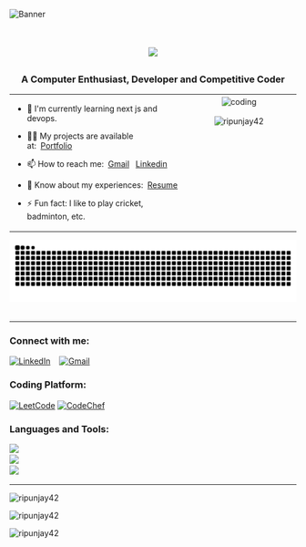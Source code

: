 ![Banner](https://i.ibb.co/PwV4Rwx/banner3.png)
<!-- ![Banner](https://i.ibb.co/9VtFR07/banner24.png)-->
<h1 align="center">
  <a href="https://git.io/typing-svg">
    <img src="https://readme-typing-svg.herokuapp.com/?lines=Hi+There!+👋;+I+am+Ripunjay+Choudhury!;&center=true&size=30">
  </a>
</h1>


<h3 align="center">A Computer Enthusiast, Developer and Competitive Coder</h3>

<div align="center">
<table>
  <tr>
    <td valign="top" width="60%">

- 🌱 I'm currently learning next js and devops.
- 👨‍💻 My projects are available at:&nbsp;&nbsp;[Portfolio](https://ripunjay-portfolio.vercel.app/)
- 📫 How to reach me:&nbsp;&nbsp;[Gmail](mailto:ripunjaychoudhury42@gmail.com) &nbsp;&nbsp;[Linkedin](https://www.linkedin.com/in/ripunjay-choudhury-83864524b)
- 📄 Know about my experiences:&nbsp;&nbsp;[Resume](https://drive.google.com/file/d/1GgtkrPsKERVkkUxn2GrA_xgi9sFWQTBK/view?usp=sharing)
- ⚡ Fun fact: I like to play cricket, badminton, etc.

    </td>
   <td valign="top" width="40%">
      <div align="center">
        <img align="center" alt="coding" width="100%" src="https://www.lambdatest.com/resources/images/news24.gif">
        <br><br>
        <img src="https://komarev.com/ghpvc/?username=ripunjay42&label=Profile%20views&color=0e75b6&style=flat" alt="ripunjay42" />
      </div>
    </td>
  </tr>
</table>
</div>

<p align="center">
  <source media="(prefers-color-scheme: dark)" srcset="https://github.com/Ripunjay42/Ripunjay42/blob/output/github-contribution-grid-snake.gif)" />
  <img src="https://github.com/Ripunjay42/Ripunjay42/blob/output/github-snake-dark.svg" alt="Snake animation" />
  <br>
  <br>
</p>
<hr>

<h3 align="left">Connect with me:</h3>

[<img src="https://skillicons.dev/icons?i=linkedin" height="40" width="40" alt="LinkedIn"/>](https://www.linkedin.com/in/ripunjay-choudhury-83864524b/)&nbsp;&nbsp;&nbsp;
[<img src="https://skillicons.dev/icons?i=gmail" height="40" width="40" alt="Gmail"/>](mailto:ripunjaychoudhury42@gmail.com)

<h3 align="left">Coding Platform:</h3>

[<img align="center" src="https://upload.wikimedia.org/wikipedia/commons/8/8e/LeetCode_Logo_1.png" alt="LeetCode" height="50" width="50" />](https://leetcode.com/u/Ripunjay42/)
[<img align="center" src="https://img.icons8.com/fluent/512/codechef.png" alt="CodeChef" width="50" height="50"/>](https://www.codechef.com/users/ripunjay42)

<h3 align="left">Languages and Tools:</h3>

<p align="left">
  <a href="https://ripunjay-portfolio.vercel.app/">
    <img src="https://skillicons.dev/icons?i=c,cpp,java,python,javascript,html,css,react,nextjs,redux" /><br>
    <img src="https://skillicons.dev/icons?i=tailwind,bootstrap,nodejs,express,flask,django,mysql,postgresql,sqlite,mongodb" /><br>
    <img src="https://skillicons.dev/icons?i=sequelize,firebase,aws,linux,docker,git,github,postman,figma,vscode"/>

  </a>
</p>

 <hr>
<p align="left"><img  src="https://github-readme-stats.vercel.app/api/top-langs?username=ripunjay42&hide=jupyter%20notebook,HTML&show_icons=true&locale=en&layout=compact&theme=tokyonight" alt="ripunjay42" /></p>
<!-- <p align="left">&nbsp;<img src="https://github-readme-stats.vercel.app/api?username=ripunjay42&show_icons=true&locale=en&theme=tokyonight" alt="ripunjay42" /></p> -->
<p align="left"><img src="https://streak-stats.demolab.com?user=Ripunjay42&theme=tokyonight&include_all_commits=true&count_private=true" alt="ripunjay42" /></p>
<!-- <p align="left"><img src="https://leetcard.jacoblin.cool/ripunjay42"/></p> -->
<p align="left"><img src="https://github-readme-activity-graph.vercel.app/graph?username=Ripunjay42&theme=tokyonight&bg_color=1a1b27&color=a8eeff&line=61dafb&point=f0fcff&area=true&hide_border=false" alt="ripunjay42" /></p>
